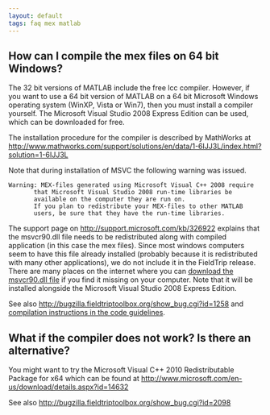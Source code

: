 ```yaml
---
layout: default
tags: faq mex matlab
---
```


## How can I compile the mex files on 64 bit Windows?

The 32 bit versions of MATLAB include the free lcc compiler. However, if you want to use a 64 bit version of MATLAB on a 64 bit Microsoft Windows operating system (WinXP, Vista or Win7), then you must install a compiler yourself. The Microsoft Visual Studio 2008 Express Edition can be used, which can be downloaded for free.

The installation procedure for the compiler is described by MathWorks at http://www.mathworks.com/support/solutions/en/data/1-6IJJ3L/index.html?solution=1-6IJJ3L

Note that during installation of MSVC the following warning was issued.

    Warning: MEX-files generated using Microsoft Visual C++ 2008 require
           that Microsoft Visual Studio 2008 run-time libraries be  
           available on the computer they are run on.
           If you plan to redistribute your MEX-files to other MATLAB
           users, be sure that they have the run-time libraries.

The support page on http://support.microsoft.com/kb/326922 explains that the msvcr90.dll file needs to be redistributed along with compiled application (in this case the mex files). Since most windows computers seem to have this file already installed (probably because it is redistributed with many other applications), we do not include it in the FieldTrip release. There are many places on the internet where you can [download the msvcr90.dll file](http://www.google.com/search?rls=en&q=msvcr90) if you find it missing on your computer. Note that it will be installed alongside the Microsoft Visual Studio 2008 Express Edition.

See also http://bugzilla.fieldtriptoolbox.org/show_bug.cgi?id=1258 and
[compilation instructions in the code guidelines](/development/guidelines/code#windows_64_bit).

## What if the compiler does not work? Is there an alternative?

You might want to try the Microsoft Visual C++ 2010 Redistributable Package for x64 which can be found at http://www.microsoft.com/en-us/download/details.aspx?id=14632

See also http://bugzilla.fieldtriptoolbox.org/show_bug.cgi?id=2098
